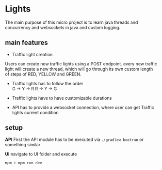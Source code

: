 # Lights

The main purpose of this micro project is to learn java threads and concurrency and websockets in java 
and custom logging.

## main features



- Traffic light creation

Users can create new traffic lights using a POST endpoint. 
every new traffic light will create a new thread, which will go through its own custom length of steps of RED, YELLOW and GREEN.

- Traffic lights has to follow the order  
G -> Y -> R
R -> Y -> G

-  Traffic lights have to have customizable durations
-  API has to provide a websocket connection, where user can get Traffic lights current condition




## setup
**API**
First the API module has to be executed via ``./gradlew bootrun`` or something similar

**UI**
navigate to UI folder and execute

``
npm i
npm run dev
``
